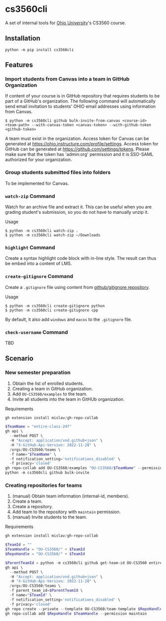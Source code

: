 # cs3560cli

A set of internal tools for [Ohio University](https://www.ohio.edu/)'s CS3560 course.

## Installation

```console
python -m pip install cs3560cli
```

## Features

### Import students from Canvas into a team in GitHub Organization

If content of your course is in GitHub repository that requires students to be part of a GitHub's organization. The following command
will automatically send email invitation to students' OHIO email addresses using information from Canvas.

```console
$ python -m cs3560cli github bulk-invite-from-canvas <course-id> <team-path> --with-canvas-token <canvas-token> --with-github-token <github-token>
```

A team must exist in the organization. Access token for Canvas can be generated at https://ohio.instructure.com/profile/settings. Access token for GitHub can be generated at https://github.com/settings/tokens. Please make sure that the token has 'admin:org' permission and it is SSO-SAML authorized for your organization.

### Group students submitted files into folders

To be implemented for Canvas.

### `watch-zip` Command

Watch for an archive file and extract it. This can be useful when you are grading
student's submission, so you do not have to manually unzip it.

Usage

```console
$ python -m cs3560cli watch-zip .
$ python -m cs3560cli watch-zip ~/Downloads
```

### `highlight` Command

Create a syntax highlight code block with in-line style. The result can thus be embed into a content of LMS.

### `create-gitignore` Command

Create a `.gitignore` file using content from [github/gitignore repository](https://github.com/github/gitignore).

Usage

```console
$ python -m cs3560cli create-gitignore python
$ python -m cs3560cli create-gitignore cpp
```

By default, it also add `windows` and `macos` to the `.gitignore` file.

### `check-username` Command

TBD

## Scenario

### New semester preparation

1. Obtain the list of enrolled students.
2. Creating a team in GitHub organization.
3. Add `OU-CS3560/examples` to the team.
3. Invite all students into the team in GitHUb organization.

Requirements

```ps1
gh extension install mislav/gh-repo-collab
```

```ps1
$TeamName = "entire-class-24f"
gh api \
  --method POST \
  -H "Accept: application/vnd.github+json" \
  -H "X-GitHub-Api-Version: 2022-11-28" \
  /orgs/OU-CS3560/teams \
  -f name="$TeamName" \
  -f notification_setting='notifications_disabled' \
  -f privacy='closed'
gh repo-collab add OU-CS3560/examples "OU-CS3560/$TeamName" --permission read
python -m cs3560cli github bulk-invite
```

### Creating repositories for teams

1. (manual) Obtain team information (internal-id, members).
2. Create a team.
3. Create a repository.
4. Add team to the repository with `maintain` permission.
4. (manual) Invite students to the team.

Requirements

```ps1
gh extension install mislav/gh-repo-collab
```

```ps1
$TeamId = ""
$TeamHandle = "OU-CS3560/" + $TeamId
$RepoHandle = "OU-CS3560/" + $TeamId

$ParentTeamId = python -m cs3560cli github get-team-id OU-CS3560 entire-class-24f | Out-String
gh api \
  --method POST \
  -H "Accept: application/vnd.github+json" \
  -H "X-GitHub-Api-Version: 2022-11-28" \
  /orgs/OU-CS3560/teams \
  -f parent_team_id=$ParentTeamId \
  -f name="$TeamId" \
  -f notification_setting='notifications_disabled' \
  -f privacy='closed'
gh repo create --private --template OU-CS3560/team-template $RepoHandle
gh repo-collab add $RepoHandle $TeamHandle --permission maintain
```
